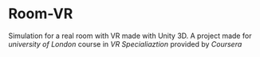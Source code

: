# Room-VR
Simulation for a real room with VR made with Unity 3D.
A project made for *university of London* course in *VR Specialiaztion* provided by *Coursera*
